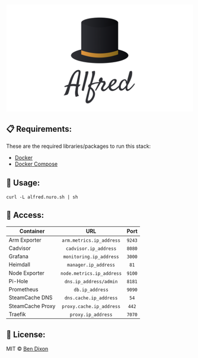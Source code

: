 <div align="center">
    <img src="./logo.png" />
</div>

## 📋 Requirements:
These are the required libraries/packages to run this stack:
 - [Docker](https://docker.com)
 - [Docker Compose](https://docs.docker.com/compose/)

## 🚀 Usage:
```shell
curl -L alfred.nuro.sh | sh
```

## 🔑 Access:
| Container		        | URL                       | Port        |
| --------------------- |:-------------------------:|:-----------:|
| Arm Exporter          | `arm.metrics.ip_address`  | `9243`      |
| Cadvisor		        | `cadvisor.ip_address`     | `8080`      |
| Grafana		        | `monitoring.ip_address`   | `3000`      |
| Heimdall		        | `manager.ip_address`      | `81`        |
| Node Exporter	        | `node.metrics.ip_address` | `9100`      |
| Pi-Hole               | `dns.ip_address/admin`    | `8181`      |
| Prometheus            | `db.ip_address`           | `9090`      |
| SteamCache DNS        | `dns.cache.ip_address`    | `54`        |
| SteamCache Proxy      | `proxy.cache.ip_address`  | `442`       |
| Traefik               | `proxy.ip_address`        | `7070`      |

## 📄 License:
MIT © [Ben Dixon](https://github.com/NuroDev/alfred/blob/master/LICENSE)
